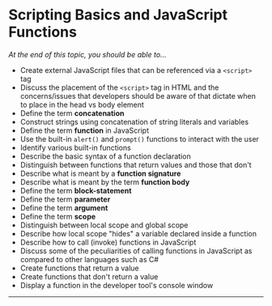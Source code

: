 # Scripting Basics and JavaScript Functions

*At the end of this topic, you should be able to...*

- Create external JavaScript files that can be referenced via a `<script>` tag
- Discuss the placement of the `<script>` tag in HTML and the concerns/issues that developers should be aware of that dictate when to place in the head vs body element
- Define the term **concatenation**
- Construct strings using concatenation of string literals and variables
- Define the term **function** in JavaScript
- Use the built-in `alert()` and `prompt()` functions to interact with the user
- Identify various built-in functions
- Describe the basic syntax of a function declaration
- Distinguish between functions that return values and those that don't
- Describe what is meant by a **function signature**
- Describe what is meant by the term **function body**
- Define the term **block-statement**
- Define the term **parameter**
- Define the term **argument**
- Define the term **scope**
- Distinguish between local scope and global scope
- Describe how local scope "hides" a variable declared inside a function
- Describe how to call (invoke) functions in JavaScript
- Discuss some of the peculiarities of calling functions in JavaScript as compared to other languages such as C#
- Create functions that return a value
- Create functions that don't return a value
- Display a function in the developer tool's console window

----

<!--
CPSC1520 Week 2 Lesson Plan

Class 1
Linking Scripts
•	Introduce directory structure
•	Discuss <script> tag placement and concerns/issues that developers should be aware of that dictate when to place in the head vs body element.
1.	End of <body> for efficiency
2.	In the <head> if required
Concatenation
•	Practice with prompt() to get user input and concatenate with a message for output to the document
o	Go through greet_user example
Class 2
Intro to Functions
•	Discuss built-in functions (e.g. console.log) already used and how they work
•	Basics of function declaration (declared functions vs expressions)
o	Parameters
o	Return values
•	Basics of calling functions
o	Arguments
•	Scope
o	Variable access
•	Create a function to take care of the concatenation message display done in the previous example
o	Go through function_intro and function_intro_params examples
•	Have students work through the posted functions exercise for homework
Class 3
In-Class Assessment [Functions]
Have students work through in-class assessment, which must be completed by the end of class (only release the in-class assessment in class on this day on the projector; DO NOT release through Moodle).
Quiz
Students must complete Quiz 1 by the end of this week.
-->

